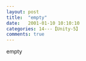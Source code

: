 ```yaml
---
layout: post
title:  "empty"
date:   2001-01-10 10:10:10
categories: 14---【Unity-5】
comments: true
---
```

empty
